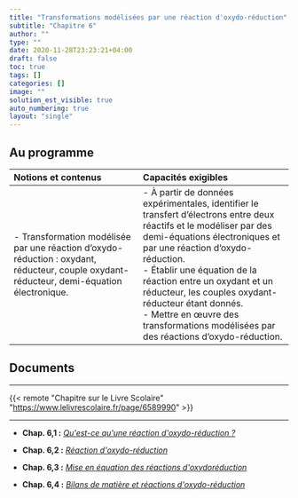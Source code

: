 ```yaml
---
title: "Transformations modélisées par une réaction d'oxydo-réduction"
subtitle: "Chapitre 6"
author: ""
type: ""
date: 2020-11-28T23:23:21+04:00
draft: false
toc: true
tags: []
categories: []
image: ""
solution_est_visible: true
auto_numbering: true
layout: "single"
---
```


## Au programme

| Notions et contenus | Capacités exigibles |
|:----|:----|
| - Transformation modélisée par une réaction d’oxydo-réduction : oxydant, réducteur, couple oxydant-réducteur, demi-équation électronique. | - À partir de données expérimentales, identifier le transfert d’électrons entre deux réactifs et le modéliser par des demi-équations électroniques et par une réaction d’oxydo-réduction.<br />- Établir une équation de la réaction entre un oxydant et un réducteur, les couples oxydant-réducteur étant donnés.<br />- Mettre en œuvre des transformations modélisées par des réactions d’oxydo-réduction.|

## Documents

----

{{< remote "Chapitre sur le Livre Scolaire" "https://www.lelivrescolaire.fr/page/6589990" >}}

----

- **Chap. 6,1 :** [*Qu'est-ce qu'une réaction d'oxydo-réduction ?*](1-oxydo-reduction-introduction)

- **Chap. 6,2 :** [*Réaction d'oxydo-réduction*](2-cours)

- **Chap. 6,3 :** [*Mise en équation des réactions d'oxydoréduction*](3-exercices)

- **Chap. 6,4 :** [*Bilans de matière et réactions d'oxydo-réduction*](4-exercices-quantite-de-matiere)
